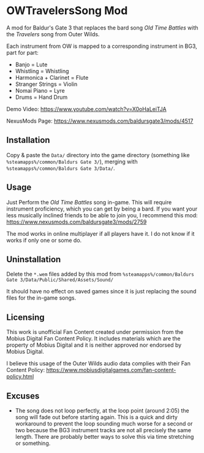 # OWTravelersSong Mod

A mod for Baldur's Gate 3 that replaces the bard song *Old Time Battles* with
the *Travelers* song from Outer Wilds.

Each instrument from OW is mapped to a corresponding instrument in BG3, part
for part:
  - Banjo = Lute
  - Whistling = Whistling
  - Harmonica + Clarinet = Flute
  - Stranger Strings = Violin
  - Nomai Piano = Lyre
  - Drums = Hand Drum

Demo Video: https://www.youtube.com/watch?v=X0oHaLeiTJA

NexusMods Page: https://www.nexusmods.com/baldursgate3/mods/4517

## Installation

Copy & paste the `Data/` directory into the game directory (something
like `%steamapps%/common/Baldurs Gate 3/`), merging with
`%steamapps%/common/Baldurs Gate 3/Data/`.

## Usage

Just Perform the *Old Time Battles* song in-game. This will require instrument
proficiency, which you can get by being a bard. If you want your less musically
inclined friends to be able to join you, I recommend this mod: https://www.nexusmods.com/baldursgate3/mods/2759

The mod works in online multiplayer if all players have it. I do not know if it
works if only one or some do.

## Uninstallation

Delete the `*.wem` files added by this mod from
`%steamapps%/common/Baldurs Gate 3/Data/Public/Shared/Assets/Sound/`

It should have no effect on saved games since it is just replacing the sound
files for the in-game songs.

## Licensing

This work is unofficial Fan Content created under permission from the Mobius
Digital Fan Content Policy. It includes materials which are the property of
Mobius Digital and it is neither approved nor endorsed by Mobius Digital.

I believe this usage of the Outer Wilds audio data complies with their Fan
Content Policy: https://www.mobiusdigitalgames.com/fan-content-policy.html

## Excuses

  - The song does not loop perfectly, at the loop point (around 2:05) the song
  will fade out before starting again. This is a quick and dirty workaround to
  prevent the loop sounding much worse for a second or two because the BG3
  instrument tracks are not all precisely the same length. There are probably
  better ways to solve this via time stretching or something.
